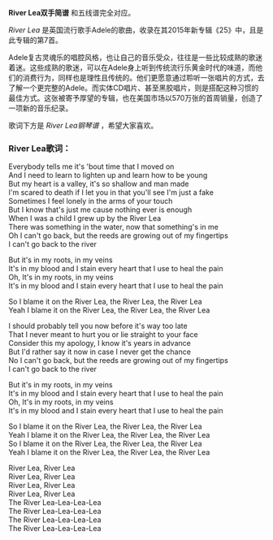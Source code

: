 

**River Lea双手简谱** 和五线谱完全对应。

_River Lea_ 是英国流行歌手Adele的歌曲，收录在其2015年新专辑《25》中，且是此专辑的第7首。

Adele复古灵魂乐的唱腔风格，也让自己的音乐受众，往往是一些比较成熟的歌迷着迷。这些成熟的歌迷，可以在Adele身上听到传统流行乐黄金时代的味道，而他们的消费行为，同样也是理性且传统的。他们更愿意通过聆听一张唱片的方式，去了解一个更完整的Adele。而实体CD唱片、甚至黑胶唱片，则是搭配这种习惯的最佳方式。这张被寄予厚望的专辑，也在美国市场以570万张的首周销量，创造了一项新的音乐纪录。

歌词下方是 _River Lea钢琴谱_ ，希望大家喜欢。

### River Lea歌词：

Everybody tells me it's 'bout time that I moved on  
And I need to learn to lighten up and learn how to be young  
But my heart is a valley, it's so shallow and man made  
I'm scared to death if I let you in that you'll see I'm just a fake  
Sometimes I feel lonely in the arms of your touch  
But I know that's just me cause nothing ever is enough  
When I was a child I grew up by the River Lea  
There was something in the water, now that something's in me  
Oh I can't go back, but the reeds are growing out of my fingertips  
I can't go back to the river

But it's in my roots, in my veins  
It's in my blood and I stain every heart that I use to heal the pain  
Oh, It's in my roots, in my veins  
It's in my blood and I stain every heart that I use to heal the pain

So I blame it on the River Lea, the River Lea, the River Lea  
Yeah I blame it on the River Lea, the River Lea, the River Lea

I should probably tell you now before it's way too late  
That I never meant to hurt you or lie straight to your face  
Consider this my apology, I know it's years in advance  
But I'd rather say it now in case I never get the chance  
No I can't go back, but the reeds are growing out of my fingertips  
I can't go back to the river

But it's in my roots, in my veins  
It's in my blood and I stain every heart that I use to heal the pain  
Oh, It's in my roots, in my veins  
It's in my blood and I stain every heart that I use to heal the pain

So I blame it on the River Lea, the River Lea, the River Lea  
Yeah I blame it on the River Lea, the River Lea, the River Lea  
So I blame it on the River Lea, the River Lea, the River Lea  
Yeah I blame it on the River Lea, the River Lea, the River Lea

River Lea, River Lea  
River Lea, River Lea  
River Lea, River Lea  
River Lea, River Lea  
The River Lea-Lea-Lea-Lea  
The River Lea-Lea-Lea-Lea  
The River Lea-Lea-Lea-Lea  
The River Lea-Lea-Lea-Lea

